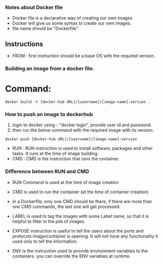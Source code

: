 ### Notes about Docker file

* Docker file is a declarative way of creating our own images
* Docker will give us some syntax to create our own images.
* file name should be "Dockerfile"

## Instructions
* FROM : first instruction should be a base OS with the required version.

### Building an image from a docker file.
# Command:
```
docker build -t [docker-hub URL]/[username]/[image-name]:version .
```

### How to push an image to dockerhub

1. login to docker using  - "docker login", provide user id and password.
2. then run the below command with the required image with its version.
```
docker push [docker-hub URL]/[username]/[image-name]:version
```

* RUN : RUN instruction is used to install software, packages and other tasks. It runs at the time of image building.
* CMD : CMD is the instruction that runs the container.

### Difference between RUN and CMD
* RUN Command is used at the time of image creation
* CMD is used to run the container (at the time of container creation)

* In a Dockerfile, only one CMD should be there, if there are more than one CMD commands, the last one will get processed.

* LABEL is used to tag the images with some Label name, so that it is helpful to filter in the pile of images.
* EXPOSE instruction is useful to tell the users about the ports and protocols image/container is opening. It will not have any functionality it used only to tell the information.
* ENV is the instruction used to provide environment variables to the containers. you can override the ENV variables at runtime.

